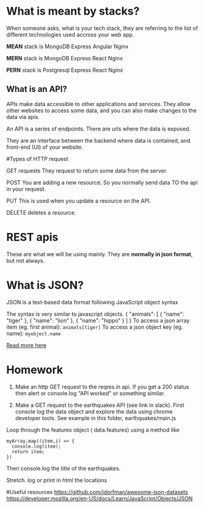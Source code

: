 # What is meant by stacks?

When someone asks, what is your tech stack, they are referring to the list of different technologies used accross your web app.

**MEAN** stack is MongoDB Express Angular Nginx

**MERN** stack is MongoDB Express React Nginx

**PERN** stack is Postgresql Express React Nginx


## What is an API?

APIs make data accessible to other applications and services. They allow other websites to access some data, and you can also make changes to the data via apis.

An API is a series of endpoints. There are urls where the data is exposed.

They are an interface between the backend where data is contained, and front-end (UI) of your website.

#Types of HTTP request

GET requests
They request to return some data from the server.

POST
You are adding a new resource. So you normally send data TO the api in your request.

PUT
This is used when you update a resource on the API.

DELETE
deletes a resource.


# REST apis
These are what we will be using mainly. They are **normally in json format**, but not always.


# What is JSON?
JSON is a text-based data format following JavaScript object syntax

The syntax is very similar to javascript objects.
{
  "animals": [
     { "name": "tiger" },
     { "name": "lion" },
     { "name": "hippo" }
  ]
}
To access a json array item (eg. first animal):  `animals[tiger]`
To access a json object key (eg. name):  `myobject.name`

[Read more here](https://developer.mozilla.org/en-US/docs/Learn/JavaScript/Objects/JSON)


# Homework

1. Make an http GET request to the reqres.in api. If you get a 200 status then alert or console.log "API worked" or something similar.

2. Make a GET request to the earthquakes API (see link in slack). First console log the data object and explore the data using chrome developer tools. See example in this folder, earthquakes/main.js

<!-- If you are feeling confident have a go at the following -->
Loop through the features object ( data.features) using a method like
```
myArray.map((item,i) => {
  console.log(item);
  return item;
})
```
Then console.log the title of the earthquakes.

Stretch. log or print in html the locations  

#Useful resources
https://github.com/jdorfman/awesome-json-datasets
https://developer.mozilla.org/en-US/docs/Learn/JavaScript/Objects/JSON
